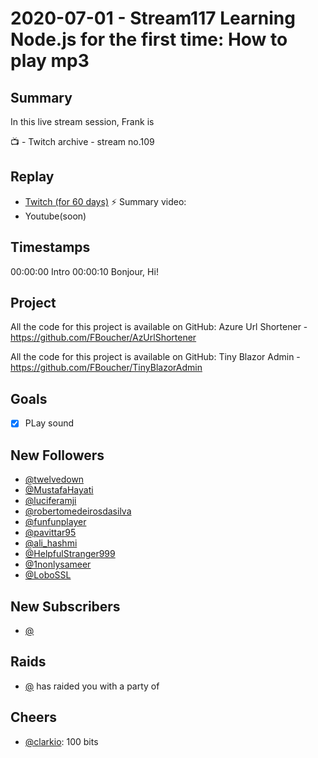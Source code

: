 
# 2020-07-01 - Stream117 Learning Node.js for the first time: How to play mp3

Summary
-------

In this live stream session, Frank is 

📺 - Twitch archive - stream no.109

Replay
------

- [Twitch (for 60 days)](https://www.twitch.tv/videos/)
⚡ Summary video:
- Youtube(soon)


Timestamps
--------

00:00:00 Intro
00:00:10 Bonjour, Hi!


Project
-------

All the code for this project is available on GitHub: Azure Url Shortener - https://github.com/FBoucher/AzUrlShortener

All the code for this project is available on GitHub: Tiny Blazor Admin - https://github.com/FBoucher/TinyBlazorAdmin


Goals
-----

- [X] PLay sound


New Followers
-------------

- [@twelvedown](https://www.twitch.tv/twelvedown)
- [@MustafaHayati](https://www.twitch.tv/MustafaHayati)
- [@luciferamji](https://www.twitch.tv/luciferamji)
- [@robertomedeirosdasilva](https://www.twitch.tv/robertomedeirosdasilva)
- [@funfunplayer](https://www.twitch.tv/funfunplayer)
- [@pavittar95](https://www.twitch.tv/pavittar95)
- [@ali_hashmi](https://www.twitch.tv/ali_hashmi)
- [@HelpfulStranger999](https://www.twitch.tv/HelpfulStranger999)
- [@1nonlysameer](https://www.twitch.tv/1nonlysameer)
- [@LoboSSL](https://www.twitch.tv/LoboSSL)


New Subscribers
---------------

- [@](https://www.twitch.tv/)


Raids
------

- [@](https://www.twitch.tv/) has raided you with a party of 



Cheers
------

- [@clarkio](https://www.twitch.tv/clarkio): 100 bits

